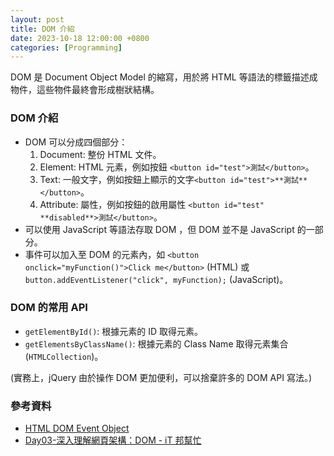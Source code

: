 ```yaml
---
layout: post
title: DOM 介紹
date: 2023-10-18 12:00:00 +0800
categories: [Programming]
---
```


DOM 是 Document Object Model 的縮寫，用於將 HTML 等語法的標籤描述成物件，這些物件最終會形成樹狀結構。

### DOM 介紹

- DOM 可以分成四個部分：
  1. Document: 整份 HTML 文件。
  2. Element: HTML 元素，例如按鈕 `<button id="test">測試</button>`。
  3. Text: 一般文字，例如按鈕上顯示的文字`<button id="test">**測試**</button>`。
  4. Attribute: 屬性，例如按鈕的啟用屬性 ``<button id="test" **disabled**>測試</button>``。
- 可以使用 JavaScript 等語法存取 DOM ，但 DOM 並不是 JavaScript 的一部分。
- 事件可以加入至 DOM 的元素內，如 ` <button onclick="myFunction()">Click me</button> ` (HTML) 或 `button.addEventListener("click", myFunction);` (JavaScript)。

### DOM 的常用 API

- `getElementById()`: 根據元素的 ID 取得元素。
- `getElementsByClassName()`: 根據元素的 Class Name 取得元素集合 (`HTMLCollection`)。

(實務上，jQuery 由於操作 DOM 更加便利，可以捨棄許多的 DOM API 寫法。)

### 參考資料

- [HTML DOM Event Object](https://developer.mozilla.org/zh-TW/docs/Web/API/Document_Object_Model)
- [Day03-深入理解網頁架構：DOM - iT 邦幫忙](https://ithelp.ithome.com.tw/articles/10202689)
